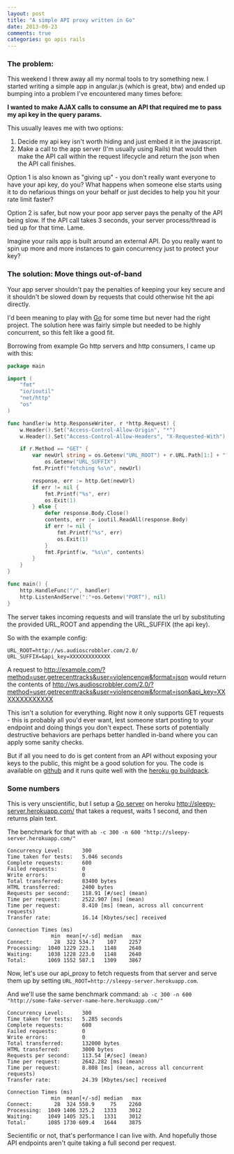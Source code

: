 ```yaml
---
layout: post
title: "A simple API proxy written in Go"
date: 2013-09-23
comments: true
categories: go apis rails
---
```


### The problem:

This weekend I threw away all my normal tools to try something new. I started writing a simple app in angular.js (which is great, btw) and ended up bumping into a problem I've encountered many times before:

**I wanted to make AJAX calls to consume an API that required me to pass my api key in the query params.**

This usually leaves me with two options:

1. Decide my api key isn't worth hiding and just embed it in the javascript.
2. Make a call to the app server (I'm usually using Rails) that would then make the API call within the request lifecycle and return the json when the API call finishes.

Option 1 is also known as "giving up" - you don't really want everyone to have your api key, do you? What happens when someone else starts using it to do nefarious things on your behalf or just decides to help you hit your rate limit faster?

Option 2 is safer, but now your poor app server pays the penalty of the API being slow. If the API call takes 3 seconds, your server process/thread is tied up for that time. Lame.

Imagine your rails app is built around an external API. Do you really want to spin up more and more instances to gain concurrency just to protect your key?

### The solution: Move things out-of-band

Your app server shouldn't pay the penalties of keeping your key secure and it shouldn't be slowed down by requests that could otherwise hit the api directly.

I'd been meaning to play with [Go][golang] for some time but never had the right project. The solution here was fairly simple but needed to be highly concurrent, so this felt like a good fit.

Borrowing from example Go http servers and http consumers, I came up with this:

``` go
package main

import (
	"fmt"
	"io/ioutil"
	"net/http"
	"os"
)

func handler(w http.ResponseWriter, r *http.Request) {
	w.Header().Set("Access-Control-Allow-Origin", "*")
	w.Header().Set("Access-Control-Allow-Headers", "X-Requested-With")

	if r.Method == "GET" {
		var newUrl string = os.Getenv("URL_ROOT") + r.URL.Path[1:] + "?" + r.URL.RawQuery +
			os.Getenv("URL_SUFFIX")
		fmt.Printf("fetching %s\n", newUrl)

		response, err := http.Get(newUrl)
		if err != nil {
			fmt.Printf("%s", err)
			os.Exit(1)
		} else {
			defer response.Body.Close()
			contents, err := ioutil.ReadAll(response.Body)
			if err != nil {
				fmt.Printf("%s", err)
				os.Exit(1)
			}
			fmt.Fprintf(w, "%s\n", contents)
		}
	}
}

func main() {
	http.HandleFunc("/", handler)
	http.ListenAndServe(":"+os.Getenv("PORT"), nil)
}
```

The server takes incoming requests and will translate the url by substituting the provided URL_ROOT and appending the URL_SUFFIX (the api key).

So with the example config:

    URL_ROOT=http://ws.audioscrobbler.com/2.0/ URL_SUFFIX=&api_key=XXXXXXXXXXXXX

A request to http://example.com/?method=user.getrecenttracks&user=violencenow&format=json would return the contents of http://ws.audioscrobbler.com/2.0/?method=user.getrecenttracks&user=violencenow&format=json&api_key=XXXXXXXXXXXXX

This isn't a solution for everything. Right now it only supports GET requests - this is probably all you'd ever want, lest someone start posting to your endpoint and doing things you don't expect. These sorts of potentially destructive behaviors are perhaps better handled in-band where you can apply some sanity checks.

But if all you need to do is get content from an API without exposing your keys to the public, this might be a good solution for you. The code is available on [github][gh] and it runs quite well with the [heroku go buildpack][hb].

### Some numbers
This is very unscientific, but I setup a [Go server][sleepy] on heroku http://sleepy-server.herokuapp.com/ that takes a request, waits 1 second, and then returns plain text.

The benchmark for that with `ab -c 300 -n 600 "http://sleepy-server.herokuapp.com/"`

    Concurrency Level:      300
    Time taken for tests:   5.046 seconds
    Complete requests:      600
    Failed requests:        0
    Write errors:           0
    Total transferred:      83400 bytes
    HTML transferred:       2400 bytes
    Requests per second:    118.91 [#/sec] (mean)
    Time per request:       2522.907 [ms] (mean)
    Time per request:       8.410 [ms] (mean, across all concurrent requests)
    Transfer rate:          16.14 [Kbytes/sec] received

    Connection Times (ms)
                  min  mean[+/-sd] median   max
    Connect:       28  322 534.7    107    2257
    Processing:  1040 1229 223.1   1148    2640
    Waiting:     1038 1228 223.0   1148    2640
    Total:       1069 1552 587.1   1309    3867

Now, let's use our api_proxy to fetch requests from that server and serve them up by setting `URL_ROOT=http://sleepy-server.herokuapp.com`.

And we'll use the same benchmark command: `ab -c 300 -n 600 "http://some-fake-server-name-here.herokuapp.com/"`

    Concurrency Level:      300
    Time taken for tests:   5.285 seconds
    Complete requests:      600
    Failed requests:        0
    Write errors:           0
    Total transferred:      132000 bytes
    HTML transferred:       3000 bytes
    Requests per second:    113.54 [#/sec] (mean)
    Time per request:       2642.282 [ms] (mean)
    Time per request:       8.808 [ms] (mean, across all concurrent requests)
    Transfer rate:          24.39 [Kbytes/sec] received

    Connection Times (ms)
                  min  mean[+/-sd] median   max
    Connect:       28  324 550.9     75    2260
    Processing:  1049 1406 325.2   1333    3012
    Waiting:     1049 1405 325.1   1331    3012
    Total:       1085 1730 609.4   1644    3875

Secientific or not, that's performance I can live with. And hopefully those API endpoints aren't quite taking a full second per request.

[golang]: http://golang.org/
[gh]: https://github.com/semanticart/api_proxy.go
[hb]: https://github.com/kr/heroku-buildpack-go
[sleepy]: https://gist.github.com/semanticart/b0285765737997e8593://gist.github.com/semanticart/b0285765737997e8593e
